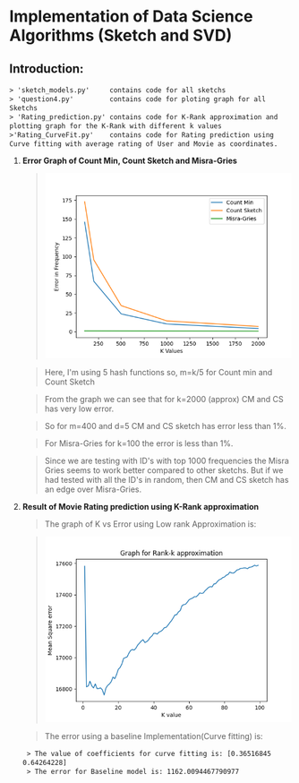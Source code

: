 # Implementation of Data Science Algorithms (Sketch and SVD)

## Introduction: 
     
    > 'sketch_models.py'     contains code for all sketchs
    > 'question4.py'         contains code for ploting graph for all Sketchs
    > 'Rating_prediction.py' contains code for K-Rank approximation and plotting graph for the K-Rank with different k values
    >'Rating_CurveFit.py'    contains code for Rating prediction using Curve fitting with average rating of User and Movie as coordinates.


1. **Error Graph of Count Min, Count Sketch and Misra-Gries**

    >!['Error Graph'](q4.png)

    > Here, I'm using 5 hash functions so, m=k/5 for Count min and Count Sketch

    > From the graph we can see that for k=2000 (approx) CM and CS has very low error. 
    
    > So for m=400 and d=5 CM and CS sketch has error less than 1%. 
    
    > For Misra-Gries for k=100 the error is less than 1%. 

    > Since we are testing with ID's with top 1000 frequencies the Misra Gries seems to work better compared to other sketchs. But if we had tested with all the ID's in random, then CM and CS sketch has an edge over Misra-Gries.
    

2. **Result of Movie Rating prediction using K-Rank approximation** 

    > The graph of K vs Error using Low rank Approximation is: 

    >!['SVD'](q5.png)

    > The error using a baseline Implementation(Curve fitting) is: 

        > The value of coefficients for curve fitting is: [0.36516845 0.64264228]
        > The error for Baseline model is: 1162.0094467790977

